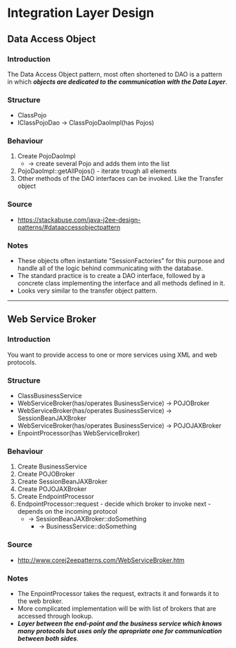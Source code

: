 # Integration Layer Design

## Data Access Object

### Introduction
The Data Access Object pattern, most often shortened to DAO is a pattern in which ***objects are dedicated to the communication with the Data Layer***.
### Structure
* ClassPojo
* IClassPojoDao -> ClassPojoDaoImpl(has Pojos)
### Behaviour
1. Create PojoDaoImpl
   * -> create several Pojo and adds them into the list
2. PojoDaoImpl::getAllPojos() - iterate trough all elements   
3. Other methods of the DAO interfaces can be invoked. Like the Transfer object
### Source
* https://stackabuse.com/java-j2ee-design-patterns/#dataaccessobjectpattern
### Notes
* These objects often instantiate "SessionFactories" for this purpose and handle all of the logic behind communicating with the database.
* The standard practice is to create a DAO interface, followed by a concrete class implementing the interface and all methods defined in it.
* Looks very similar to the transfer object pattern.

---

## Web Service Broker

### Introduction
You want to provide access to one or more services using XML and web protocols.
### Structure
* ClassBusinessService
* WebServiceBroker(has/operates BusinessService) -> POJOBroker
* WebServiceBroker(has/operates BusinessService) -> SessionBeanJAXBroker
* WebServiceBroker(has/operates BusinessService) -> POJOJAXBroker
* EnpointProcessor(has WebServiceBroker)
### Behaviour
1. Create BusinessService
2. Create POJOBroker
3. Create SessionBeanJAXBroker
4. Create POJOJAXBroker
5. Create EndpointProcessor
6. EndpointProcessor::request - decide which broker to invoke next - depends on the incoming protocol
   * -> SessionBeanJAXBroker::doSomething
      * -> BusinessService::doSomething
### Source
* http://www.corej2eepatterns.com/WebServiceBroker.htm
### Notes
* The EnpointProcessor takes the request, extracts it and forwards it to the web broker.
* More complicated implementation will be with list of brokers that are accessed through lookup.
* ***Layer between the end-point and the business service which knows many protocols but uses only the apropriate one for communication between both sides***.

